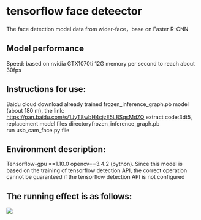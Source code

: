 # tensorflow face deteector
The face detection model data from wider-face，base on Faster R-CNN

## Model performance
Speed: based on nvidia GTX1070ti 12G memory per second to reach about 30fps

## Instructions for use:
Baidu cloud download already trained frozen_inference_graph.pb model (about 180 m), the link: https://pan.baidu.com/s/1JyT8wbH4cjzE5LBSqsMdZQ extract code:3dt5, replacement model files directoryfrozen_inference_graph.pb   
run usb_cam_face.py file
## Environment description:
Tensorflow-gpu ==1.10.0 opencv==3.4.2 (python). Since this model is based on the training of tensorflow detection API, the correct operation cannot be guaranteed if the tensorflow detection API is not configured
## The running effect is as follows:
![](picture/result.png)[](picture/result.png)
